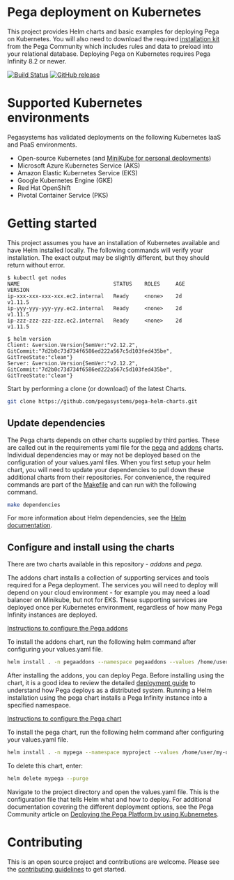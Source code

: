 # Pega deployment on Kubernetes

This project provides Helm charts and basic examples for deploying Pega on Kubernetes. You will also need to download the required [installation kit](https://community.pega.com/knowledgebase/products/platform/deploy) from the Pega Community which includes rules and data to preload into your relational database. Deploying Pega on Kubernetes requires Pega Infinity 8.2 or newer.

[![Build Status](https://travis-ci.org/pegasystems/pega-helm-charts.svg?branch=master)](https://travis-ci.org/pegasystems/pega-helm-charts)
[![GitHub release](https://img.shields.io/github/release/pegasystems/pega-helm-charts.svg)](https://github.com/pegasystems/pega-helm-charts/releases)

# Supported Kubernetes environments

Pegasystems has validated deployments on the following Kubernetes IaaS and PaaS environments.

* Open-source Kubernetes (and [MiniKube for personal deployments](docs/RUNBOOK_MINIKUBE.md))
* Microsoft Azure Kubernetes Service (AKS)
* Amazon Elastic Kubernetes Service (EKS)
* Google Kubernetes Engine (GKE)
* Red Hat OpenShift
* Pivotal Container Service (PKS)

# Getting started

This project assumes you have an installation of Kubernetes available and have Helm installed locally.  The following commands will verify your installation.  The exact output may be slightly different, but they should return without error.  
```console
$ kubectl get nodes
NAME                              STATUS    ROLES     AGE       VERSION
ip-xxx-xxx-xxx-xxx.ec2.internal   Ready     <none>    2d        v1.11.5
ip-yyy-yyy-yyy-yyy.ec2.internal   Ready     <none>    2d        v1.11.5
ip-zzz-zzz-zzz-zzz.ec2.internal   Ready     <none>    2d        v1.11.5

$ helm version
Client: &version.Version{SemVer:"v2.12.2", GitCommit:"7d2b0c73d734f6586ed222a567c5d103fed435be", GitTreeState:"clean"}
Server: &version.Version{SemVer:"v2.12.2", GitCommit:"7d2b0c73d734f6586ed222a567c5d103fed435be", GitTreeState:"clean"}
```

Start by performing a clone (or download) of the latest Charts.

```bash
git clone https://github.com/pegasystems/pega-helm-charts.git
```

## Update dependencies

The Pega charts depends on other charts supplied by third parties.  These are called out in the requirements yaml file for the [pega](charts/pega/requirements.yaml) and [addons](charts/addons/requirements.yaml) charts.  Individual dependencies may or may not be deployed based on the configuration of your values.yaml files.  When you first setup your helm chart, you will need to update your dependencies to pull down these additional charts from their repositories.  For convenience, the required commands are part of the [Makefile](Makefile) and can run with the following command.

```bash
make dependencies
```

For more information about Helm dependencies, see the [Helm documentation](https://helm.sh/docs/helm/#helm-dependency).

## Configure and install using the charts

There are two charts available in this repository - *addons* and *pega*. 

The addons chart installs a collection of supporting services and tools required for a Pega deployment.  The services you will need to deploy will depend on your cloud environment - for example you may need a load balancer on Minikube, but not for EKS. These supporting services are deployed once per Kubernetes environment, regardless of how many Pega Infinity instances are deployed.

[Instructions to configure the Pega addons](charts/addons/README.md)

To install the addons chart, run the following helm command after configuring your values.yaml file.

```bash
helm install . -n pegaaddons --namespace pegaaddons --values /home/user/my-overridden-values.yaml
```

After installing the addons, you can deploy Pega. Before installing using the chart, it is a good idea to review the detailed [deployment guide](https://community.pega.com/knowledgebase/articles/deploying-pega-platform-using-kubernetes) to understand how Pega deploys as a distributed system. Running a Helm installation using the pega chart installs a Pega Infinity instance into a specified namespace.  

[Instructions to configure the Pega chart](charts/pega/README.md)

To install the pega chart, run the following helm command after configuring your values.yaml file.

```bash
helm install . -n mypega --namespace myproject --values /home/user/my-overridden-values.yaml
```

To delete this chart, enter:

```bash
helm delete mypega --purge
```

Navigate to the project directory and open the values.yaml file.  This is the configuration file that tells Helm what and how to deploy.  For additional documentation covering the different deployment options, see the Pega Community article on [Deploying the Pega Platform by using Kubnernetes](https://community.pega.com/knowledgebase/articles/deploying-pega-platform-using-kubernetes).

# Contributing

This is an open source project and contributions are welcome.  Please see the [contributing guidelines](./CONTRIBUTING.md) to get started.
